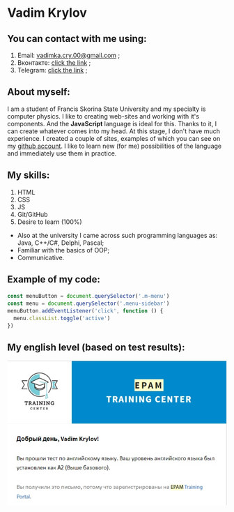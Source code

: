# **Vadim Krylov**

## You can contact with me using:

1. Email: vadimka.cry.00@gmail.com ;
2. Вконтакте: [click the link](https://vk.com/id140796746) ;
3. Telegram: [click the link](https://t.me/Finsoy) ;

## About myself:

I am a student of Francis Skorina State University and my specialty is computer physics. I like to creating web-sites and working with it's components. And the **JavaScript** language is ideal for this. Thanks to it, I can create whatever comes into my head. At this stage, I don't have much experience. I created a couple of sites, examples of which you can see on my [github account](https://github.com/Finsoy). I like to learn new (for me) possibilities of the language and immediately use them in practice.

## My skills:

1. HTML
2. CSS
3. JS
4. Git/GitHub
5. Desire to learn (100%)

- Also at the university I came across such programming languages as: Java, C++/C#, Delphi, Pascal;
- Familiar with the basics of OOP;
- Communicative.

## Example of my code:

```javascript
const menuButton = document.querySelector('.m-menu')
const menu = document.querySelector('.menu-sidebar')
menuButton.addEventListener('click', function () {
  menu.classList.toggle('active')
})
```

## My english level (based on test results):

![English Level](EngLevel.jpg)
